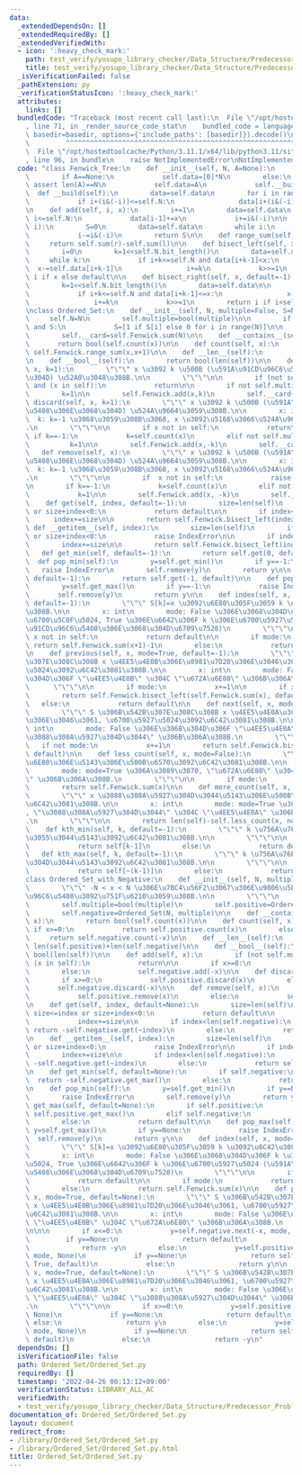 ```yaml
---
data:
  _extendedDependsOn: []
  _extendedRequiredBy: []
  _extendedVerifiedWith:
  - icon: ':heavy_check_mark:'
    path: test_verify/yosupo_library_checker/Data_Structure/Predecessor_Problem-Ordered_Set.test.py
    title: test_verify/yosupo_library_checker/Data_Structure/Predecessor_Problem-Ordered_Set.test.py
  _isVerificationFailed: false
  _pathExtension: py
  _verificationStatusIcon: ':heavy_check_mark:'
  attributes:
    links: []
  bundledCode: "Traceback (most recent call last):\n  File \"/opt/hostedtoolcache/Python/3.11.1/x64/lib/python3.11/site-packages/onlinejudge_verify/documentation/build.py\"\
    , line 71, in _render_source_code_stat\n    bundled_code = language.bundle(stat.path,\
    \ basedir=basedir, options={'include_paths': [basedir]}).decode()\n          \
    \         ^^^^^^^^^^^^^^^^^^^^^^^^^^^^^^^^^^^^^^^^^^^^^^^^^^^^^^^^^^^^^^^^^^^^^^^^^^^^^^^^^\n\
    \  File \"/opt/hostedtoolcache/Python/3.11.1/x64/lib/python3.11/site-packages/onlinejudge_verify/languages/python.py\"\
    , line 96, in bundle\n    raise NotImplementedError\nNotImplementedError\n"
  code: "class Fenwick_Tree:\n    def __init__(self, N, A=None):\n        self.N=N\n\
    \        if A==None:\n            self.data=[0]*N\n        else:\n           \
    \ assert len(A)==N\n            self.data=A\n            self.__build()\n\n  \
    \  def __build(self):\n        data=self.data\n        for i in range(1, self.N+1):\n\
    \            if i+(i&(-i))<=self.N:\n                data[i+(i&(-i))-1]+=data[i-1]\n\
    \n    def add(self, i, x):\n        i+=1\n        data=self.data\n        while\
    \ i<=self.N:\n            data[i-1]+=x\n            i+=i&(-i)\n\n    def sum(self,\
    \ i):\n        S=0\n        data=self.data\n        while i:\n            S+=data[i-1]\n\
    \            i-=i&(-i)\n        return S\n\n    def range_sum(self,l,r):\n   \
    \     return self.sum(r)-self.sum(l)\n\n    def bisect_left(self, x, default=-1):\n\
    \        i=0\n        k=1<<self.N.bit_length()\n        data=self.data\n\n   \
    \     while k:\n            if i+k<=self.N and data[i+k-1]<x:\n              \
    \  x-=self.data[i+k-1]\n                i+=k\n            k>>=1\n        return\
    \ i if x else default\n\n    def bisect_right(self, x, default=-1):\n        i=0\n\
    \        k=1<<self.N.bit_length()\n        data=self.data\n\n        while k:\n\
    \            if i+k<=self.N and data[i+k-1]<=x:\n                x-=self.data[i+k-1]\n\
    \                i+=k\n            k>>=1\n        return i if i<self.N else default\n\
    \nclass Ordered_Set:\n    def __init__(self, N, multiple=False, S=None):\n   \
    \     self.N=N\n        self.multiple=bool(multiple)\n\n        if (not multiple)\
    \ and S:\n            S=[1 if S[i] else 0 for i in range(N)]\n\n        self.Fenwick=Fenwick_Tree(N,S)\n\
    \        self.__card=self.Fenwick.sum(N)\n\n    def __contains__(self, x):\n \
    \       return bool(self.count(x))\n\n    def count(self, x):\n        return\
    \ self.Fenwick.range_sum(x,x+1)\n\n    def __len__(self):\n        return self.__card\n\
    \n    def __bool__(self):\n        return bool(len(self))\n\n    def add(self,\
    \ x, k=1):\n        \"\"\" x \u3092 k \u500B (\u591A\u91CD\u96C6\u5408\u306E\u3068\
    \u304D) \u52A0\u3048\u308B.\n\n        \"\"\"\n\n        if (not self.multiple)\
    \ and (x in self):\n            return\n\n        if not self.multiple:\n    \
    \        k=1\n\n        self.Fenwick.add(x,k)\n        self.__card+=k\n\n    def\
    \ discard(self, x, k=1):\n        \"\"\" x \u3092 k \u500B (\u591A\u91CD\u96C6\
    \u5408\u306E\u3068\u304D) \u524A\u9664\u3059\u308B.\n\n        x: int\n      \
    \  k: k=-1 \u3068\u3059\u308B\u3068, x \u3092\u5168\u3066\u524A\u9664\u3059\u308B\
    .\n        \"\"\"\n\n        if x not in self:\n            return\n\n       \
    \ if k==-1:\n            k=self.count(x)\n        elif not self.multiple:\n  \
    \          k=1\n\n        self.Fenwick.add(x,-k)\n        self.__card-=k\n\n \
    \   def remove(self, x):\n        \"\"\" x \u3092 k \u500B (\u591A\u91CD\u96C6\
    \u5408\u306E\u3068\u304D) \u524A\u9664\u3059\u308B.\n\n        x: int\n      \
    \  k: k=-1 \u3068\u3059\u308B\u3068, x \u3092\u5168\u3066\u524A\u9664\u3059\u308B\
    .\n        \"\"\"\n\n        if  x not in self:\n            raise KeyError(x)\n\
    \n        if k==-1:\n            k=self.count(x)\n        elif not self.multiple:\n\
    \            k=1\n\n        self.Fenwick.add(x, -k)\n        self.__card-=k\n\n\
    \    def get(self, index, default=-1):\n        size=len(self)\n        if size<=index\
    \ or size+index<0:\n            return default\n\n        if index<0:\n      \
    \      index+=size\n\n        return self.Fenwick.bisect_left(index+1)\n\n   \
    \ def __getitem__(self, index):\n        size=len(self)\n        if size<=index\
    \ or size+index<0:\n            raise IndexError\n\n        if index<0:\n    \
    \        index+=size\n\n        return self.Fenwick.bisect_left(index+1)\n\n \
    \   def get_min(self, default=-1):\n        return self.get(0, default)\n\n  \
    \  def pop_min(self):\n        y=self.get_min()\n        if y==-1:\n         \
    \   raise IndexError\n        self.remove(y)\n        return y\n\n    def get_max(self,\
    \ default=-1):\n        return self.get(-1, default)\n\n    def pop_max(self):\n\
    \        y=self.get_max()\n        if y==-1:\n            raise IndexError\n \
    \       self.remove(y)\n        return y\n\n    def index(self, x, mode=False,\
    \ default=-1):\n        \"\"\" S[k]=x \u3092\u6E80\u305F\u3059 k \u3092\u6C42\u3081\
    \u308B.\n\n        x: int\n        mode: False \u306E\u3068\u304D\u306F k \u306E\
    \u6700\u5C0F\u5024, True \u306E\u6642\u306F k \u306E\u6700\u5927\u5024 (\u591A\
    \u91CD\u96C6\u5408\u306E\u3068\u304D\u6709\u7528)\n        \"\"\"\n\n        if\
    \ x not in self:\n            return default\n\n        if mode:\n           \
    \ return self.Fenwick.sum(x+1)-1\n        else:\n            return self.Fenwick.sum(x)\n\
    \n    def previous(self, x, mode=True, default=-1):\n        \"\"\" S \u306B\u542B\
    \u307E\u308C\u308B x \u4EE5\u4E0B\u306E\u8981\u7D20\u306E\u3046\u3061, \u6700\u5927\
    \u5024\u3092\u6C42\u3081\u308B.\n\n        x: int\n        mode: False \u306E\u3068\
    \u304D\u306F \"\u4EE5\u4E0B\" \u304C \"\u672A\u6E80\" \u306B\u306A\u308B.\n  \
    \      \"\"\"\n\n        if mode:\n            x+=1\n\n        if x>=0:\n    \
    \        return self.Fenwick.bisect_left(self.Fenwick.sum(x), default)\n     \
    \   else:\n            return default\n\n    def next(self, x, mode=True, default=-1):\n\
    \        \"\"\" S \u306B\u542B\u307E\u308C\u308B x \u4EE5\u4E0A\u306E\u8981\u7D20\
    \u306E\u3046\u3061, \u6700\u5927\u5024\u3092\u6C42\u3081\u308B.\n\n        x:\
    \ int\n        mode: False \u306E\u3068\u304D\u306F \"\u4EE5\u4E0A\" \u304C \"\
    \u3088\u308A\u5927\u304D\u3044\" \u306B\u306A\u308B.\n        \"\"\"\n\n     \
    \   if not mode:\n            x+=1\n        return self.Fenwick.bisect_right(self.Fenwick.sum(x),\
    \ default)\n\n    def less_count(self, x, mode=False):\n        \"\"\" x \u672A\
    \u6E80\u306E\u5143\u306E\u500B\u6570\u3092\u6C42\u3081\u308B.\n\n        x: int\n\
    \        mode: mode=True \u306A\u3089\u3070, \"\u672A\u6E80\" \u304C \"\u4EE5\u4E0B\
    \" \u306B\u306A\u308B.\n        \"\"\"\n\n        if mode:\n            x+=1\n\
    \        return self.Fenwick.sum(x)\n\n    def more_count(self, x, mode=False):\n\
    \        \"\"\" x \u3088\u308A\u5927\u304D\u3044\u5143\u306E\u500B\u6570\u3092\
    \u6C42\u3081\u308B.\n\n        x: int\n        mode: mode=True \u306A\u3089\u3070\
    , \"\u3088\u308A\u5927\u304D\u3044\" \u304C \"\u4EE5\u4E0A\" \u306B\u306A\u308B\
    .\n        \"\"\"\n\n        return len(self)-self.less_count(x, not mode)\n\n\
    \    def kth_min(self, k, default=-1):\n        \"\"\" k \u756A\u76EE\u306B\u5C0F\
    \u3055\u3044\u5143\u3092\u6C42\u3081\u308B.\n\n        \"\"\"\n\n        if 1<=k<=len(self):\n\
    \            return self[k-1]\n        else:\n            return default\n\n \
    \   def kth_max(self, k, default=-1):\n        \"\"\" k \u756A\u76EE\u306B\u5927\
    \u304D\u3044\u5143\u3092\u6C42\u3081\u308B.\n\n        \"\"\"\n\n        if 1<=k<=len(self):\n\
    \            return self[~(k-1)]\n        else:\n            return default\n\n\
    class Ordered_Set_with_Negative:\n    def __init__(self, N, multiple=False):\n\
    \        \"\"\" -N < x < N \u306E\u7BC4\u56F2\u3067\u306E\u9806\u5E8F\u4ED8\u304D\
    \u96C6\u5408\u3092\u751F\u6210\u3059\u308B.\n\n        \"\"\"\n        self.N=N\n\
    \        self.multiple=bool(multiple)\n        self.positive=Ordered_Set(N, multiple)\n\
    \        self.negative=Ordered_Set(N, multiple)\n\n    def __contains__(self,\
    \ x):\n        return bool(self.count(x))\n\n    def count(self, x):\n       \
    \ if x>=0:\n            return self.positive.count(x)\n        else:\n       \
    \     return self.negative.count(-x)\n\n    def __len__(self):\n        return\
    \ len(self.positive)+len(self.negative)\n\n    def __bool__(self):\n        return\
    \ bool(len(self))\n\n    def add(self, x):\n        if (not self.multiple) and\
    \ (x in self):\n            return\n\n        if x>=0:\n            self.positive.add(x)\n\
    \        else:\n            self.negative.add(-x)\n\n    def discard(self, x):\n\
    \        if x>=0:\n            self.positive.discard(x)\n        else:\n     \
    \       self.negative.discard(-x)\n\n    def remove(self, x):\n        if x>=0:\n\
    \            self.positive.remove(x)\n        else:\n            self.negative.remove(-x)\n\
    \n    def get(self, index, default=None):\n        size=len(self)\n        if\
    \ size<=index or size+index<0:\n            return default\n\n        if index<0:\n\
    \            index+=size\n\n        if index<len(self.negative):\n           \
    \ return -self.negative.get(~index)\n        else:\n            return self.positive.get(index-len(self.negative))\n\
    \n    def __getitem__(self, index):\n        size=len(self)\n        if size<=index\
    \ or size+index<0:\n            raise IndexError\n\n        if index<0:\n    \
    \        index+=size\n\n        if index<len(self.negative):\n            return\
    \ -self.negative.get(~index)\n        else:\n            return self.positive.get(index-len(self.negative))\n\
    \n    def get_min(self, default=None):\n        if self.negative:\n          \
    \  return -self.negative.get_max()\n        else:\n            return self.positive.get_min(default=default)\n\
    \n    def pop_min(self):\n        y=self.get_min()\n        if y==None:\n    \
    \        raise IndexError\n        self.remove(y)\n        return y\n\n    def\
    \ get_max(self, default=None):\n        if self.positive:\n            return\
    \ self.positive.get_max()\n        elif self.negative:\n            return -self.negative.get_min()\n\
    \        else:\n            return default\n\n    def pop_max(self):\n       \
    \ y=self.get_max()\n        if y==None:\n            raise IndexError\n      \
    \  self.remove(y)\n        return y\n\n    def index(self, x, mode=False, default=None):\n\
    \        \"\"\" S[k]=x \u3092\u6E80\u305F\u3059 k \u3092\u6C42\u3081\u308B.\n\n\
    \        x: int\n        mode: False \u306E\u3068\u304D\u306F k \u306E\u6700\u5C0F\
    \u5024, True \u306E\u6642\u306F k \u306E\u6700\u5927\u5024 (\u591A\u91CD\u96C6\
    \u5408\u306E\u3068\u304D\u6709\u7528)\n        \"\"\"\n\n        if x not in self:\n\
    \            return default\n\n        if mode:\n            return self.Fenwick.sum(x+1)-1\n\
    \        else:\n            return self.Fenwick.sum(x)\n\n    def previous(self,\
    \ x, mode=True, default=None):\n        \"\"\" S \u306B\u542B\u307E\u308C\u308B\
    \ x \u4EE5\u4E0B\u306E\u8981\u7D20\u306E\u3046\u3061, \u6700\u5927\u5024\u3092\
    \u6C42\u3081\u308B.\n\n        x: int\n        mode: False \u306E\u3068\u304D\u306F\
    \ \"\u4EE5\u4E0B\" \u304C \"\u672A\u6E80\" \u306B\u306A\u308B.\n        \"\"\"\
    \n\n\n        if x<=0:\n            y=self.negative.next(-x, mode, None)\n   \
    \         if y==None:\n                return default\n            else:\n   \
    \             return -y\n        else:\n            y=self.positive.previous(x,\
    \ mode, None)\n            if y==None:\n                return self.previous(-1,\
    \ True, default)\n            else:\n                return y\n\n    def next(self,\
    \ x, mode=True, default=None):\n        \"\"\" S \u306B\u542B\u307E\u308C\u308B\
    \ x \u4EE5\u4E0A\u306E\u8981\u7D20\u306E\u3046\u3061, \u6700\u5927\u5024\u3092\
    \u6C42\u3081\u308B.\n\n        x: int\n        mode: False \u306E\u3068\u304D\u306F\
    \ \"\u4EE5\u4E0A\" \u304C \"\u3088\u308A\u5927\u304D\u3044\" \u306B\u306A\u308B\
    .\n        \"\"\"\n\n        if x>=0:\n            y=self.positive.next(x, mode,\
    \ None)\n            if y==None:\n                return default\n           \
    \ else:\n                return y\n        else:\n            y=self.negative.previous(-x,\
    \ mode, None)\n            if y==None:\n                return self.next(0, True,\
    \ default)\n            else:\n                return -y\n"
  dependsOn: []
  isVerificationFile: false
  path: Ordered_Set/Ordered_Set.py
  requiredBy: []
  timestamp: '2022-04-26 00:13:12+09:00'
  verificationStatus: LIBRARY_ALL_AC
  verifiedWith:
  - test_verify/yosupo_library_checker/Data_Structure/Predecessor_Problem-Ordered_Set.test.py
documentation_of: Ordered_Set/Ordered_Set.py
layout: document
redirect_from:
- /library/Ordered_Set/Ordered_Set.py
- /library/Ordered_Set/Ordered_Set.py.html
title: Ordered_Set/Ordered_Set.py
---
```

